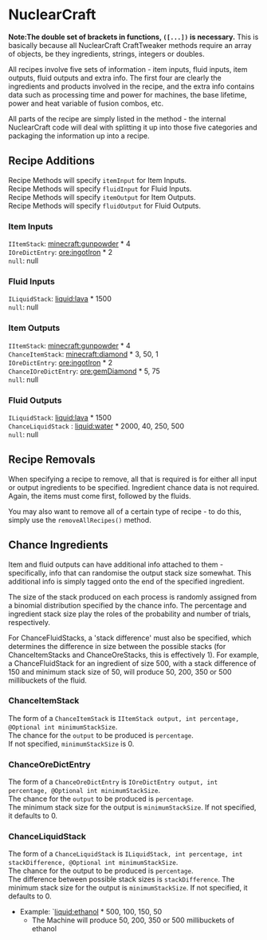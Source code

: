 # NuclearCraft

**Note:The double set of brackets in functions, `([...])` is necessary.**
This is basically because all NuclearCraft CraftTweaker methods require an array of objects, be they ingredients, strings, integers or doubles.

All recipes involve five sets of information - item inputs, fluid inputs, item outputs, fluid outputs and extra info. The
first four are clearly the ingredients and products involved in the recipe, and the extra info contains data such as
processing time and power for machines, the base lifetime, power and heat variable of fusion combos, etc.

All parts of the recipe are simply listed in the method - the internal NuclearCraft code will deal with splitting it up into those
five categories and packaging the information up into a recipe.

## Recipe Additions
Recipe Methods will specify `itemInput` for Item Inputs. <br/>
Recipe Methods will specify `fluidInput` for Fluid Inputs. <br/>
Recipe Methods will specify `itemOutput` for Item Outputs. <br/>
Recipe Methods will specify `fluidOutput` for Fluid Outputs. 
### Item Inputs 
`IItemStack`: <minecraft:gunpowder> * 4 <br/>
`IOreDictEntry`: <ore:ingotIron> * 2 <br/>
`null`: null

### Fluid Inputs
`ILiquidStack`: <liquid:lava> * 1500 <br/>
`null`: null

### Item Outputs
`IItemStack`: <minecraft:gunpowder> * 4 <br/>
`ChanceItemStack`: <minecraft:diamond> * 3, 50, 1 <br/>
`IOreDictEntry`: <ore:ingotIron> * 2 <br/>
`ChanceIOreDictEntry`: <ore:gemDiamond> * 5, 75 <br/>
`null`: null

### Fluid Outputs
`ILiquidStack`: <liquid:lava> * 1500 <br/>
`ChanceLiquidStack` : <liquid:water> * 2000, 40, 250, 500 <br/>
`null`: null

## Recipe Removals
When specifying a recipe to remove, all that is required is for either all input or output ingredients to be specified. 
Ingredient chance data is not required. Again, the items must come first, followed by the fluids.

You may also want to remove all of a certain type of recipe - to do this, simply use the `removeAllRecipes()` method.

## Chance Ingredients
Item and fluid outputs can have additional info attached to them - specifically, info that can randomise the output stack
size somewhat. This additional info is simply tagged onto the end of the specified ingredient. <br/>

The size of the stack produced on each process is randomly assigned from a binomial distribution specified by the chance
info. The percentage and ingredient stack size play the roles of the probability and number of trials, respectively. <br/>

For ChanceFluidStacks, a 'stack difference' must also be specified, which determines the difference in size between the
possible stacks (for ChanceItemStacks and ChanceOreStacks, this is effectively 1). For example, a ChanceFluidStack for
an ingredient of size 500, with a stack difference of 150 and minimum stack size of 50, will produce 50, 200, 350 or 500
millibuckets of the fluid.

### ChanceItemStack
The form of a `ChanceItemStack` is `IItemStack output, int percentage, @Optional int minimumStackSize`. <br/>
The chance for the `output` to be produced is `percentage`. <br/>
If not specified, `minimumStackSize` is 0.

### ChanceOreDictEntry
The form of a `ChanceOreDictEntry` is `IOreDictEntry output, int percentage, @Optional int minimumStackSize`. <br/>
The chance for the `output` to be produced is `percentage`. <br/>
The minimum stack size for the output is `minimumStackSize`. If not specified, it defaults to 0.

### ChanceLiquidStack
The form of a `ChanceLiquidStack` is `ILiquidStack, int percentage, int stackDifference, @Optional int minimumStackSize`. <br/>
The chance for the output to be produced is `percentage`. <br/>
The difference between possible stack sizes is `stackDifference`.
The minimum stack size for the output is `minimumStackSize`. If not specified, it defaults to 0.

- Example: `<liquid:ethanol> * 500, 100, 150, 50
	- The Machine will produce 50, 200, 350 or 500 millibuckets of ethanol